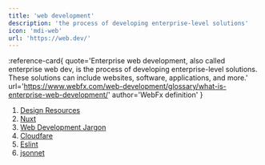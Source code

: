 ```yaml
---
title: 'web development'
description: 'the process of developing enterprise-level solutions'
icon: 'mdi-web'
url: 'https://web.dev/'
---
```


:reference-card{
quote='Enterprise web development, also called enterprise web dev, is the process of developing enterprise-level solutions. These solutions can include websites, software, applications, and more.'
url='https://www.webfx.com/web-development/glossary/what-is-enterprise-web-development/'
author='WebFx definition'
}

1. [Design Resources](/web/design)
2. [Nuxt](/web/nuxt)
3. [Web Development Jargon](https://www.digitalsilk.com/digital-trends/web-development-terms/)
4. [Cloudfare](/web/cloudfare)
5. [Eslint](/web/eslint)
6. [jsonnet](https://jsonnet.org/learning/tutorial.html)

